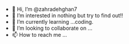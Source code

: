 - 👋 Hi, I’m @zahradehghan7
- 👀 I’m interested in nothing but try to find out!!
- 🌱 I’m currently learning ...coding.
- 💞️ I’m looking to collaborate on ...
- 📫 How to reach me ...

<!---
zahradehghan7/zahradehghan7 is a ✨ special ✨ repository because its `README.md` (this file) appears on your GitHub profile.
You can click the Preview link to take a look at your changes.
--->
